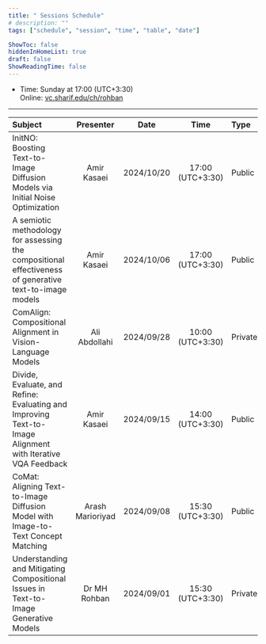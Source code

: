 ```yaml
---
title: " Sessions Schedule"
# description: ""
tags: ["schedule", "session", "time", "table", "date"]

ShowToc: false
hiddenInHomeList: true
draft: false
ShowReadingTime: false
---
```


- Time: Sunday at 17:00 (UTC+3:30) \
Online: [vc.sharif.edu/ch/rohban](https://vc.sharif.edu/ch/rohban)

---

| Subject                                                                                                    | Presenter        | Date       | Time             | Type       |
| :----------------------------------------------------------------------------------------------------------| :--------------: | :--------: | :--------------: | :--------- |
| InitNO: Boosting Text-to-Image Diffusion Models via Initial Noise Optimization                             | Amir Kasaei      | 2024/10/20 | 17:00 (UTC+3:30) | Public     |    
| A semiotic methodology for assessing the compositional effectiveness of generative text-to-image models    | Amir Kasaei      | 2024/10/06 | 17:00 (UTC+3:30) | Public     |
| ComAlign: Compositional Alignment in Vision-Language Models                                                | Ali Abdollahi    | 2024/09/28 | 10:00 (UTC+3:30) | Private    |
| Divide, Evaluate, and Refine: Evaluating and Improving Text-to-Image Alignment with Iterative VQA Feedback | Amir Kasaei      | 2024/09/15 | 14:00 (UTC+3:30) | Public     |
| CoMat: Aligning Text-to-Image Diffusion Model with Image-to-Text Concept Matching                          | Arash Marioriyad | 2024/09/08 | 15:30 (UTC+3:30) | Public     |
| Understanding and Mitigating Compositional Issues in Text-to-Image Generative Models                       | Dr MH Rohban     | 2024/09/01 | 15:30 (UTC+3:30) | Private    |

 
